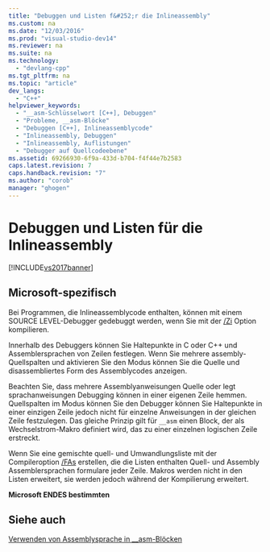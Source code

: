 ```yaml
---
title: "Debuggen und Listen f&#252;r die Inlineassembly"
ms.custom: na
ms.date: "12/03/2016"
ms.prod: "visual-studio-dev14"
ms.reviewer: na
ms.suite: na
ms.technology: 
  - "devlang-cpp"
ms.tgt_pltfrm: na
ms.topic: "article"
dev_langs: 
  - "C++"
helpviewer_keywords: 
  - "__asm-Schlüsselwort [C++], Debuggen"
  - "Probleme, __asm-Blöcke"
  - "Debuggen [C++], Inlineassemblycode"
  - "Inlineassembly, Debuggen"
  - "Inlineassembly, Auflistungen"
  - "Debugger auf Quellcodeebene"
ms.assetid: 69266930-6f9a-433d-b704-f4f44e7b2583
caps.latest.revision: 7
caps.handback.revision: "7"
ms.author: "corob"
manager: "ghogen"
---
```

# Debuggen und Listen f&#252;r die Inlineassembly
[!INCLUDE[vs2017banner](../../assembler/inline/includes/vs2017banner.md)]

## Microsoft\-spezifisch  
 Bei Programmen, die Inlineassemblycode enthalten, können mit einem SOURCE LEVEL\-Debugger gedebuggt werden, wenn Sie mit der [\/Zi](../../build/reference/z7-zi-zi-debug-information-format.md) Option kompilieren.  
  
 Innerhalb des Debuggers können Sie Haltepunkte in C oder C\+\+ und Assemblersprachen von Zeilen festlegen.  Wenn Sie mehrere assembly\- Quellspalten und aktivieren Sie den Modus können Sie die Quelle und disassembliertes Form des Assemblycodes anzeigen.  
  
 Beachten Sie, dass mehrere Assemblyanweisungen Quelle oder legt sprachanweisungen Debugging können in einer eigenen Zeile hemmen.  Quellspalten im Modus können Sie den Debugger können Sie Haltepunkte in einer einzigen Zeile jedoch nicht für einzelne Anweisungen in der gleichen Zeile festzulegen.  Das gleiche Prinzip gilt für `__asm` einen Block, der als Wechselstrom\-Makro definiert wird, das zu einer einzelnen logischen Zeile erstreckt.  
  
 Wenn Sie eine gemischte quell\- und Umwandlungsliste mit der Compileroption [\/FAs](../../build/reference/fa-fa-listing-file.md) erstellen, die die Listen enthalten Quell\- und Assembly Assemblersprachen formulare jeder Zeile.  Makros werden nicht in den Listen erweitert, sie werden jedoch während der Kompilierung erweitert.  
  
 **Microsoft ENDES bestimmten**  
  
## Siehe auch  
 [Verwenden von Assemblysprache in \_\_asm\-Blöcken](../../assembler/inline/using-assembly-language-in-asm-blocks.md)